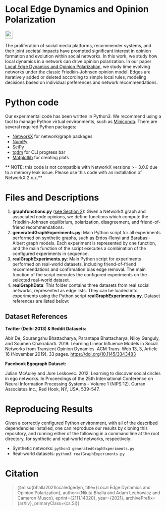 # Local Edge Dynamics and Opinion Polarization

[<img src="https://img.shields.io/badge/Full%20Paper-2111.14020-B31B1B.svg?style=flat-square&logo=arxiv" height="25">](https://arxiv.org/abs/2111.14020)

The proliferation of social media platforms, recommender systems, and their joint societal impacts have prompted significant interest in opinion formation and evolution within social networks. In this work, we study how local dynamics in a network can drive opinion polarization. In our paper [Local Edge Dynamics and Opinion Polarization](https://arxiv.org/abs/2111.14020), we study time evolving networks under the classic Friedkin-Johnsen opinion model. Edges are iteratively added or deleted according to simple local rules, modeling decisions based on individual preferences and network recommendations.

# Python code 

Our experimental code has been written in Python3.  We recommend using a tool to manage Python virtual environments, such as [Miniconda](https://docs.conda.io/en/latest/miniconda.html).  There are several required Python packages:
- [NetworkX](https://networkx.org) for network/graph packages
- [NumPy](https://numpy.org)
- [SciPy](https://scipy.org)
- [tqdm](https://github.com/tqdm/tqdm) for CLI progress bar
- [Matplotlib](https://matplotlib.org) for creating plots

** NOTE: this code is not compatible with NetworkX versions >= 3.0.0 due to a memory leak issue. Please use this code with an installation of NetworkX 2.x.x.**

# Files and Descriptions

1. **graphfunctions.py** ([see Section 2]()): Given a NetworkX graph and associated node opinions, we define functions which compute the Friedkin-Johnsen equilibrium, polarization, disagreement, and friend-of-friend recommendations.
2. **generatedGraphExperiments.py**: Main Python script for all experiments performed on synthetic graphs, such as Erdos-Renyi and Barabasi-Albert graph models.  Each experiment is represented by one function, and the main function of the script executes a combination of the configured experiments in sequence.
3. **realGraphExperiments.py**: Main Python script for experiments performed on real-world datasets, including friend-of-friend recommendations and confirmation bias edge removal.  The main function of the script executes the configured experiments on the selected real-world dataset.
4. **realGraphData**: This folder contains three datasets from real social networks, represented as edge lists.  They can be loaded into experiments using the Python script **realGraphExperiments.py**.  Dataset references are listed below:

## Dataset References

**Twitter (Delhi 2013) & Reddit Datasets:**

Abir De, Sourangshu Bhattacharya, Parantapa Bhattacharya, Niloy Ganguly, and Soumen Chakrabarti. 2019. Learning Linear Influence Models in Social Networks from Transient Opinion Dynamics. ACM Trans. Web 13, 3, Article 16 (November 2019), 33 pages. https://doi.org/10.1145/3343483

**Facebook Egograph Dataset:**

Julian McAuley and Jure Leskovec. 2012. Learning to discover social circles in ego networks. In Proceedings of the 25th International Conference on Neural Information Processing Systems - Volume 1 (NIPS'12). Curran Associates Inc., Red Hook, NY, USA, 539–547.

# Reproducing Results

Given a correctly configured Python environment, with all of the described dependencies installed, one can reproduce our results by cloning this repository, and running either of the following in a command line at the root directory, for synthetic and real-world networks, respectively:

- Synthetic networks: `` python3 generatedGraphExperiments.py ``
- Real-world datasets: `` python3 realGraphExperiments.py ``


# Citation

> @misc{bhalla2021localedgedyn, 
> title={Local Edge Dynamics and Opinion Polarization},
> author={Nikita Bhalla and Adam Lechowicz and Cameron Musco},
> eprint={2111.14020},
> year={2021},
> archivePrefix={arXiv},
> primaryClass={cs.SI}}
